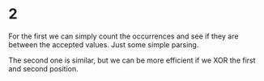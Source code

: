 # 2

For the first we can simply count the occurrences and see if they are between the accepted values.
Just some simple parsing.

The second one is similar, but we can be more efficient if we XOR the first and second position.
